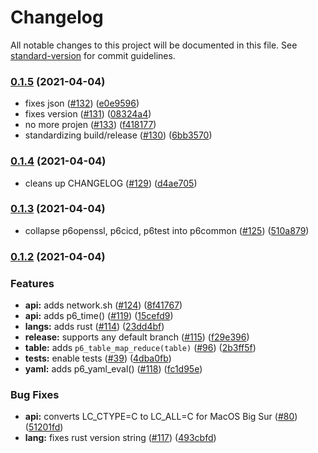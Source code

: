 # Changelog

All notable changes to this project will be documented in this file. See [standard-version](https://github.com/conventional-changelog/standard-version) for commit guidelines.

### [0.1.5](https://github.com/p6m7g8/p6common/compare/v0.1.4...v0.1.5) (2021-04-04)


* fixes json ([#132](https://github.com/p6m7g8/p6common/issues/132)) ([e0e9596](https://github.com/p6m7g8/p6common/commit/e0e9596c5d4c642b1715d331863d6ba952b9a591))
* fixes version ([#131](https://github.com/p6m7g8/p6common/issues/131)) ([08324a4](https://github.com/p6m7g8/p6common/commit/08324a42e9a5140fc886ecd26e070dce9befef8e))
* no more projen ([#133](https://github.com/p6m7g8/p6common/issues/133)) ([f418177](https://github.com/p6m7g8/p6common/commit/f418177311542cc37eebe875c198338b3c6165fc))
* standardizing build/release ([#130](https://github.com/p6m7g8/p6common/issues/130)) ([6bb3570](https://github.com/p6m7g8/p6common/commit/6bb3570ba10f8db5b8c8003d06b424a3ac13afd9))

### [0.1.4](https://github.com/p6m7g8/p6common/compare/v0.1.3...v0.1.4) (2021-04-04)


* cleans up CHANGELOG ([#129](https://github.com/p6m7g8/p6common/issues/129)) ([d4ae705](https://github.com/p6m7g8/p6common/commit/d4ae7055dbe9790746fb3078ee2a0b4d88e83ddf))

### [0.1.3](https://github.com/p6m7g8/p6common/compare/v0.1.2...v0.1.3) (2021-04-04)


* collapse p6openssl, p6cicd, p6test into p6common ([#125](https://github.com/p6m7g8/p6common/issues/125)) ([510a879](https://github.com/p6m7g8/p6common/commit/510a879e086eb399fd3162d640daa68a0854e912))

### [0.1.2](https://github.com/p6m7g8/p6common/compare/v0.1.1...v0.1.2) (2021-04-04)


### Features

* **api:** adds network.sh ([#124](https://github.com/p6m7g8/p6common/issues/124)) ([8f41767](https://github.com/p6m7g8/p6common/commit/8f417674751b817cf1b1a71832ddc20b34ecb757))
* **api:** adds p6_time() ([#119](https://github.com/p6m7g8/p6common/issues/119)) ([15cefd9](https://github.com/p6m7g8/p6common/commit/15cefd9db575212c261f38a2dd94476aa1535f0f))
* **langs:** adds rust ([#114](https://github.com/p6m7g8/p6common/issues/114)) ([23dd4bf](https://github.com/p6m7g8/p6common/commit/23dd4bf4d81f633b2a10a12d3334a5eeaea1b4fa))
* **release:** supports any default branch ([#115](https://github.com/p6m7g8/p6common/issues/115)) ([f29e396](https://github.com/p6m7g8/p6common/commit/f29e3969f6566494bb46838d3d69b4d1305d61a3))
* **table:** adds `p6_table_map_reduce(table)` ([#96](https://github.com/p6m7g8/p6common/issues/96)) ([2b3ff5f](https://github.com/p6m7g8/p6common/commit/2b3ff5f6844c1365de06f9cb0ffd39805aefaff9))
* **tests:** enable tests ([#39](https://github.com/p6m7g8/p6common/issues/39)) ([4dba0fb](https://github.com/p6m7g8/p6common/commit/4dba0fb729a21260f83df01d15afd8b21521e5c7))
* **yaml:** adds p6_yaml_eval() ([#118](https://github.com/p6m7g8/p6common/issues/118)) ([fc1d95e](https://github.com/p6m7g8/p6common/commit/fc1d95ea373bc0affa3ef25b114fe922d9d9c70b))


### Bug Fixes

* **api:** converts LC_CTYPE=C to LC_ALL=C for MacOS Big Sur ([#80](https://github.com/p6m7g8/p6common/issues/80)) ([51201fd](https://github.com/p6m7g8/p6common/commit/51201fde7fa58e1b668552b3c5aabce96a9d1a55))
* **lang:** fixes rust version string ([#117](https://github.com/p6m7g8/p6common/issues/117)) ([493cbfd](https://github.com/p6m7g8/p6common/commit/493cbfd7f8d858bf8e905648fc6a0557a65bf656))
